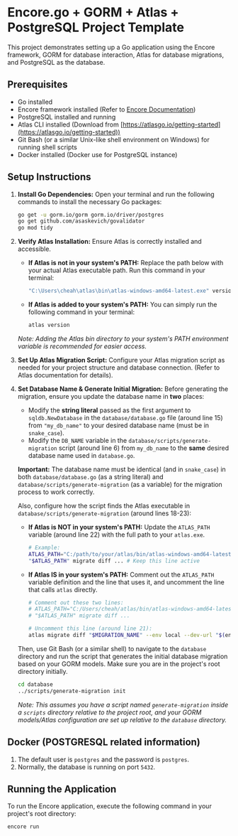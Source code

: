 # Encore.go + GORM + Atlas + PostgreSQL Project Template

This project demonstrates setting up a Go application using the Encore framework, GORM for database interaction, Atlas for database migrations, and PostgreSQL as the database.

## Prerequisites

*   Go installed
*   Encore framework installed (Refer to [Encore Documentation](https://encore.dev/docs/go/quick-start))
*   PostgreSQL installed and running
*   Atlas CLI installed (Download from [https://atlasgo.io/getting-started](https://atlasgo.io/getting-started))
*   Git Bash (or a similar Unix-like shell environment on Windows) for running shell scripts
*   Docker installed (Docker use for PostgreSQL instance)

## Setup Instructions

1.  **Install Go Dependencies:**
    Open your terminal and run the following commands to install the necessary Go packages:

    ```bash
    go get -u gorm.io/gorm gorm.io/driver/postgres
    go get github.com/asaskevich/govalidator
    go mod tidy
    ```

2.  **Verify Atlas Installation:**
    Ensure Atlas is correctly installed and accessible.

    *   **If Atlas is not in your system's PATH:**
        Replace the path below with your actual Atlas executable path. Run this command in your terminal:

        ```bash
        "C:\Users\cheah\atlas\bin\atlas-windows-amd64-latest.exe" version
        ```

    *   **If Atlas is added to your system's PATH:**
        You can simply run the following command in your terminal:

        ```bash
        atlas version
        ```

    *Note: Adding the Atlas bin directory to your system's PATH environment variable is recommended for easier access.*

3.  **Set Up Atlas Migration Script:**
    Configure your Atlas migration script as needed for your project structure and database connection. (Refer to Atlas documentation for details).

4.  **Set Database Name & Generate Initial Migration:**
    Before generating the migration, ensure you update the database name in **two** places:
    *   Modify the **string literal** passed as the first argument to `sqldb.NewDatabase` in the `database/database.go` file (around line 15) from `"my_db_name"` to your desired database name (must be in `snake_case`).
    *   Modify the `DB_NAME` variable in the `database/scripts/generate-migration` script (around line 6) from `my_db_name` to the **same** desired database name used in `database.go`.

    **Important:** The database name must be identical (and in `snake_case`) in both `database/database.go` (as a string literal) and `database/scripts/generate-migration` (as a variable) for the migration process to work correctly.

    Also, configure how the script finds the Atlas executable in `database/scripts/generate-migration` (around lines 18-23):
    *   **If Atlas is NOT in your system's PATH:** Update the `ATLAS_PATH` variable (around line 22) with the full path to your `atlas.exe`.
        ```bash
        # Example:
        ATLAS_PATH="C:/path/to/your/atlas/bin/atlas-windows-amd64-latest.exe"
        "$ATLAS_PATH" migrate diff ... # Keep this line active
        ```
    *   **If Atlas IS in your system's PATH:** Comment out the `ATLAS_PATH` variable definition and the line that uses it, and uncomment the line that calls `atlas` directly.
        ```bash
        # Comment out these two lines:
        # ATLAS_PATH="C:/Users/cheah/atlas/bin/atlas-windows-amd64-latest.exe"
        # "$ATLAS_PATH" migrate diff ...

        # Uncomment this line (around line 21):
        atlas migrate diff "$MIGRATION_NAME" --env local --dev-url "$(encore db conn-uri --shadow $DB_NAME)&search_path=public"
        ```

    Then, use Git Bash (or a similar shell) to navigate to the `database` directory and run the script that generates the initial database migration based on your GORM models. Make sure you are in the project's root directory initially.

    ```bash
    cd database
    ../scripts/generate-migration init
    ```
    *Note: This assumes you have a script named `generate-migration` inside a `scripts` directory relative to the project root, and your GORM models/Atlas configuration are set up relative to the `database` directory.*

## Docker (POSTGRESQL related information)

1.  The default user is `postgres` and the password is `postgres`.
2.  Normally, the database is running on port `5432`.

## Running the Application

To run the Encore application, execute the following command in your project's root directory:

```bash
encore run
```


